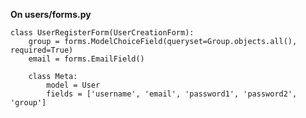 **On users/forms.py**

    class UserRegisterForm(UserCreationForm):
        group = forms.ModelChoiceField(queryset=Group.objects.all(), required=True)
        email = forms.EmailField()

        class Meta:
            model = User
            fields = ['username', 'email', 'password1', 'password2', 'group']
